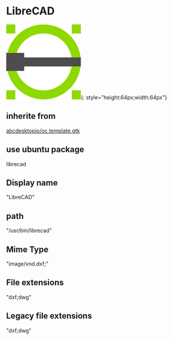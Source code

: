 # LibreCAD
![librecad.svg](/applications/icons/librecad.svg){: style="height:64px;width:64px"}
## inherite from
[abcdesktopio/oc.template.gtk](abcdesktopio/oc.template.gtk.md)
## use ubuntu package
librecad
## Display name
"LibreCAD"
## path
"/usr/bin/librecad"
## Mime Type
"image/vnd.dxf;"
## File extensions
"dxf;dwg"
## Legacy file extensions
"dxf;dwg"

